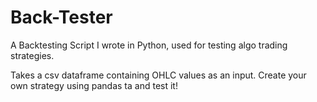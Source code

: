 # Back-Tester
A Backtesting Script I wrote in Python, used for testing algo trading strategies. 

Takes a csv dataframe containing OHLC values as an input. Create your own strategy using pandas ta and test it! 
